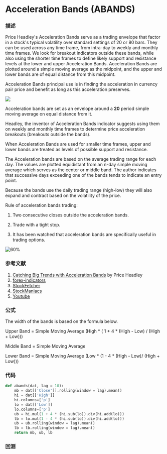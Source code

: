 # Acceleration Bands (ABANDS)



### 描述

Price Headley's Acceleration Bands serve as a trading envelope that  factor in a stock's typical volatility over standard settings of 20 or 80 bars.  They can be used across any time frame, from intra-day to weekly and monthly time frames.  We look for breakout indicators outside these bands, while also using the shorter time frames to define likely support and resistance levels at the lower and upper Acceleration Bands. Acceleration Bands are plotted around a simple moving average as the midpoint, and the upper and lower bands are of equal distance from this midpoint.

Acceleration Bands principal use is in finding the acceleration in currency pair price and benefit as long as this acceleration preserves.

![](http://forex-indicators.net/files/indicators/acceleration_bands.png)

Acceleration bands are set as an envelope around a **20** period simple moving average on equal distance from it. 

Headley, the inventor of Acceleration Bands indicator suggests using them on weekly and monthly time frames to determine price acceleration breakouts (breakouts outside the bands).

When Acceleration Bands are used for smaller time frames, upper and lower bands are treated as levels of possible support and resistance.

The Acceleration bands are based on the average trading range for each day. The values are plotted equidistant from an n-day simple moving average which serves as the center or middle band. The author indicates that successive days exceeding one of the bands tends to indicate an entry point.

Because the bands use the daily trading range (high-low) they will also expand and contract based on the volatility of the price.

Rule of acceleration bands trading:

1) Two consecutive closes outside the acceleration bands.

2) Trade with a tight stop.

3) It has been watched that acceleration bands are specifically useful in trading options.



![60%](https://i1.wp.com/stockmaniacs.net/images/Acceleration-Bands-Trading.png)



### 参考文献

1. [Catching Big Trends with Acceleration Bands](https://www.bigtrends.com/education/catching-big-trends-with-acceleration-bands/) by Price Headley
2. [forex-indicators](http://forex-indicators.net/acceleration-bands)
3. [StockFetcher](https://www.stockfetcher.com/forums/Indicators/Acceleration-Bands/32186)
4. [StockManiacs](https://www.stockmaniacs.net/acceleration-bands-trading-new-way-trade-options/)
5. [Youtube](https://www.youtube.com/watch?v=7Be_kiZXiYw)

### 公式

The width of the bands is based on the formula below.

Upper Band = Simple Moving Average (High * ( 1 + 4 * (High - Low) / (High + Low)))

Middle Band = Simple Moving Average

Lower Band = Simple Moving Average (Low * (1 - 4 * (High - Low)/ (High + Low)))

### 代码

```python
def abands(dat, lag = 10):
    mb = dat[['Close']].rolling(window = lag).mean()
    hi = dat[['High']]
    hi.columns=['p']
    lo = dat[['Low']]
    lo.columns=['p']
    ub = hi.mul(1 + 4 * (hi.sub(lo)).div(hi.add(lo)))
    lb = lo.mul(1 - 4 * (hi.sub(lo)).div(hi.add(lo)))
    ub = ub.rolling(window = lag).mean()
    lb = lb.rolling(window = lag).mean() 
    return mb, ub, lb
```

### 回测

